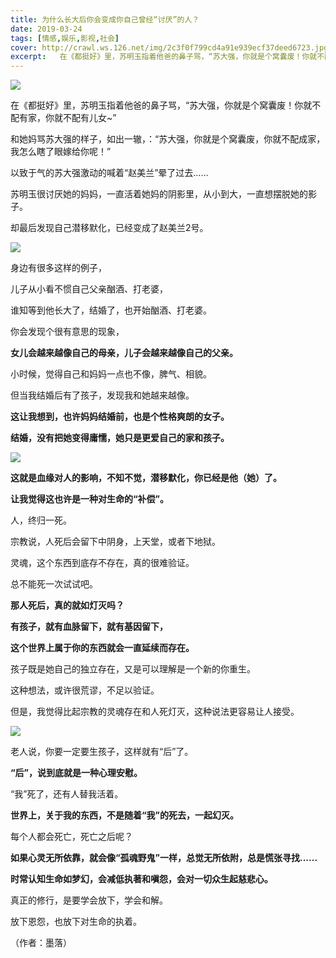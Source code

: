 ```yaml
---
title: 为什么长大后你会变成你自己曾经“讨厌”的人？
date: 2019-03-24
tags: [情感,娱乐,影视,社会]
cover: http://crawl.ws.126.net/img/2c3f0f799cd4a91e939ecf37deed6723.jpg
excerpt:   在《都挺好》里，苏明玉指着他爸的鼻子骂，“苏大强，你就是个窝囊废！你就不配有家，你就不配有儿女
---
```

![](http://crawl.ws.126.net/img/2c3f0f799cd4a91e939ecf37deed6723.jpg)  

在《都挺好》里，苏明玉指着他爸的鼻子骂，“苏大强，你就是个窝囊废！你就不配有家，你就不配有儿女~”

和她妈骂苏大强的样子，如出一辙，：“苏大强，你就是个窝囊废，你就不配成家，我怎么瞎了眼嫁给你呢！”

以致于气的苏大强激动的喊着“赵美兰”晕了过去……

苏明玉很讨厌她的妈妈，一直活着她妈的阴影里，从小到大，一直想摆脱她的影子。

却最后发现自己潜移默化，已经变成了赵美兰2号。

![](http://crawl.ws.126.net/img/f52a329d9d1d972e096c9d94c2df552d.jpg)  

身边有很多这样的例子，

儿子从小看不惯自己父亲酗酒、打老婆，

谁知等到他长大了，结婚了，也开始酗酒、打老婆。

你会发现个很有意思的现象，

**女儿会越来越像自己的母亲，儿子会越来越像自己的父亲。**

小时候，觉得自己和妈妈一点也不像，脾气、相貌。

但当我结婚后有了孩子，发现我和她越来越像。

**这让我想到，也许妈妈结婚前，也是个性格爽朗的女子。**

**结婚，没有把她变得庸懦，她只是更爱自己的家和孩子。**

![](http://crawl.ws.126.net/img/95a527ec48126c69382bb911313e1f6a.jpg)  

**这就是血缘对人的影响，不知不觉，潜移默化，你已经是他（她）了。**

**让我觉得这也许是一种对生命的“补偿”。**

人，终归一死。

宗教说，人死后会留下中阴身，上天堂，或者下地狱。

灵魂，这个东西到底存不存在，真的很难验证。

总不能死一次试试吧。

**那人死后，真的就如灯灭吗？**

**有孩子，就有血脉留下，就有基因留下，**

**这个世界上属于你的东西就会一直延续而存在。**

孩子既是她自己的独立存在，又是可以理解是一个新的你重生。

这种想法，或许很荒谬，不足以验证。

但是，我觉得比起宗教的灵魂存在和人死灯灭，这种说法更容易让人接受。

![](http://crawl.ws.126.net/img/2c54ec0b7316807382152a3ef2ca81cd.jpg)  

老人说，你要一定要生孩子，这样就有“后”了。

**“后”，说到底就是一种心理安慰。**

“我”死了，还有人替我活着。

**世界上，关于我的东西，不是随着“我”的死去，一起幻灭。**

每个人都会死亡，死亡之后呢？

**如果心灵无所依靠，就会像“孤魂野鬼”一样，总觉无所依附，总是慌张寻找......**

**时常认知生命如梦幻，会减低执著和嗔怨，会对一切众生起慈悲心。**

真正的修行，是要学会放下，学会和解。

放下恩怨，也放下对生命的执着。

（作者：墨落）

